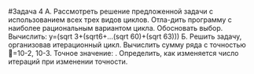 #Задача 4
 А. Рассмотреть решение предложенной задачи с использованием всех трех видов циклов. Отла-дить программу с наиболее рациональным вариантом цикла. Обосновать выбор.
Вычислить: y=(sqrt 3+(sqrt6+...(sqrt 60)+(sqrt 63)))
Б. Решить задачу, организовав итерационный цикл.
Вычислить сумму ряда   c точностью =10-2, 10-3. Точное значение:  . Определить, как изменяется число итераций при изменении точности.



   
